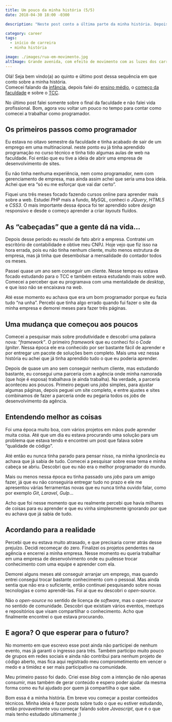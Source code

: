 ```yaml
---
title: Um pouco da minha história (5/5)
date: 2018-04-30 18:00 -0300

description: "Neste post conto a última parte da minha história. Depois de contar sobre minha infância, época de escola e faculdade e os desafios do TCC, agora é hora de voltar no tempo e falar um sobre o começo da carreira e também sobre os planos para o futuro."

category: career
tags:
  - início de carreira
  - minha história

image: ./images/rua-em-movimento.jpg
altImage: Grande avenida, com efeito de movimento com as luzes dos carros, representando que já dei alguns passos, mas ainda tenho um caminho pela frente.
---
```


Olá! Seja bem vindo(a) ao quinto e último post dessa sequência em que conto sobre a minha história.  
Comecei falando da [infância](/um-pouco-da-minha-historia-1-5), depois falei do [ensino médio](/um-pouco-da-minha-historia-2-5), o [começo da faculdade](/um-pouco-da-minha-historia-3-5) e sobre o [TCC](/um-pouco-da-minha-historia-4-5).

No último post falei somente sobre o final da faculdade e não falei vida profissional. Bom, agora vou voltar um pouco no tempo para contar como comecei a trabalhar como programador.

<!-- end_excerpt -->

## Os primeiros passos como programador

Eu estava no oitavo semestre da faculdade e tinha acabado de sair de um emprego em uma multinacional. neste ponto eu já tinha aprendido programação no curso técnico e tinha tido algumas aulas de web na faculdade. Foi então que eu tive a ideia de abrir uma empresa de desenvolvimento de sites.

Eu não tinha nenhuma experiência, nem como programador, nem com gerenciamento de empresa, mas ainda assim achei que seria uma boa ideia. Achei que era “só eu me esforçar que vai dar certo”.

Fiquei uns três meses focado fazendo cursos online para aprender mais sobre a web. Estudei _PHP_ mais a fundo, _MySQL_, conheci o _JQuery_, _HTML5_ e _CSS3_. O mais importante dessa época foi ter aprendido sobre _design_ responsivo e desde o começo aprender a criar _layouts_ fluídos.

## As “cabeçadas” que a gente dá na vida…

Depois desse período eu resolvi de fato abrir a empresa. Contratei um escritório de contabilidade e obtive meu CNPJ. Hoje vejo que fiz isso na hora errada, pois eu não tinha nenhum cliente, muito menos estrutura de empresa, mas já tinha que desembolsar a mensalidade do contador todos os meses.

Passei quase um ano sem conseguir um cliente. Nesse tempo eu estava focado estudando para o TCC e também estava estudando mais sobre _web_. Comecei a perceber que eu programava com uma mentalidade de _desktop_, e que isso não se encaixava na _web_.

Até esse momento eu achava que era um bom programador porque eu fazia tudo “na unha”. Percebi que tinha algo errado quando fui fazer o site da minha empresa e demorei meses para fazer três páginas.

## Uma mudança que começou aos poucos

Comecei a pesquisar mais sobre produtividade e descobri uma palavra nova: “_framework”_. O primeiro _framework_ que eu conheci foi o _Code Igniter_. Nessa época ele era conhecido por ser bastante fácil de aprender e por entregar um pacote de soluções bem completo. Mais uma vez nessa história eu achei que já tinha aprendido tudo o que eu poderia aprender.

Depois de quase um ano sem conseguir nenhum cliente, mas estudando bastante, eu consegui uma parceria com a agência onde minha namorada (que hoje é esposa) trabalhava (e ainda trabalha). Na verdade, a parceria aconteceu aos poucos. Primeiro peguei uns _jobs_ simples, para ajustar algumas páginas, depois peguei um site completo, e entre ajustes e sites combinamos de fazer a parceria onde eu pegaria todos os _jobs_ de desenvolvimento da agência.

## Entendendo melhor as coisas

Foi uma época muito boa, com vários projetos em mãos pude aprender muita coisa. Até que um dia eu estava procurando uma solução para um problema que estava tendo e encontrei um post que falava sobre “qualidade de código”.

Até então eu nunca tinha parado para pensar nisso, na minha ignorância eu achava que já sabia de tudo. Comecei a pesquisar sobre esse tema e minha cabeça se abriu. Descobri que eu não era o melhor programador do mundo.

Mais ou menos nessa época eu tinha passado uns _jobs_ para um amigo fazer, já que eu não conseguiria entregar tudo no prazo e ele me apresentou várias ferramentas novas que eu nunca tinha ouvido falar, como por exemplo _Git_, _Laravel_, _Gulp_...

Acho que foi nesse momento que eu realmente percebi que havia milhares de coisas para eu aprender e que eu vinha simplesmente ignorando por que eu achava que já sabia de tudo.

## Acordando para a realidade

Percebi que eu estava muito atrasado, e que precisaria correr atrás desse prejuízo. Decidi recomeçar do zero. Finalizei os projetos pendentes na agência e encerrei a minha empresa. Nesse momento eu queria trabalhar em uma empresa de desenvolvimento onde eu pudesse trocar conhecimento com uma equipe e aprender com ela.

Demorei alguns meses até conseguir arranjar um emprego, mas quando entrei consegui trocar bastante conhecimento com o pessoal. Mas ainda sentia que não era o suficiente, então continuei pesquisando sobre novas tecnologias e como aprendê-las. Foi aí que eu descobri o _open-source_.

Não o _open-source_ no sentido de licença de _software_, mas o _open-source_ no sentido de comunidade. Descobri que existiam vários eventos, meetups e repositórios que visam compartilhar o conhecimento. Acho que finalmente encontrei o que estava procurando.

## E agora? O que esperar para o futuro?

No momento em que escrevo esse post ainda não participei de nenhum evento, mas já garanti o ingresso para três. Também participo muito pouco de grupos em redes sociais e ainda não contribui para nenhum projeto de código aberto, mas fica aqui registrado meu comprometimento em vencer o medo e a timidez e ser mais participativo na comunidade.

Meu primeiro passo foi dado. Criei esse _blog_ com a intenção de não apenas consumir, mas também de gerar conteúdo e espero poder ajudar da mesma forma como eu fui ajudado por quem já compartilha o que sabe.

Bom essa é a minha história. Em breve vou começar a postar conteúdos técnicos. Minha ideia é fazer posts sobre tudo o que eu estiver estudando, então provavelmente vou começar falando sobre _Javascript_, que é o que mais tenho estudado ultimamente ;)
